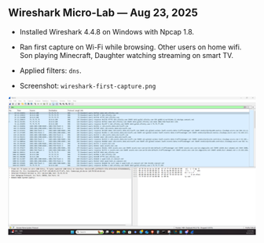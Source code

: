 ## Wireshark Micro-Lab — Aug 23, 2025

- Installed Wireshark 4.4.8 on Windows with Npcap 1.8.

- Ran first capture on Wi-Fi while browsing. Other users on home wifi. Son playing Minecraft, Daughter watching streaming on smart TV.

- Applied filters: `dns`.

- Screenshot: `wireshark-first-capture.png`
  
![First capture](https://github.com/S-McKenna/home-lab/blob/212da12fdf0eb94098feb725dd875b72527d39c5/labs/wireshark/Wireshark-first-capture.png)




